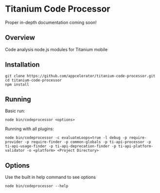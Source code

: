 Titanium Code Processor
========

Proper in-depth documentation coming soon!

## Overview
Code analysis node.js modules for Titanium mobile

## Installation
	git clone https://github.com/appcelerator/titanium-code-processor.git
	cd titanium-code-processor
	npm install

## Running
Basic run:

	node bin/codeprocessor <options>

Running with all plugins:

	node bin/codeprocessor -c evaluateLoops=true -l debug -p require-provider -p require-finder -p common-globals -p ti-api-processor -p ti-api-usage-finder -p ti-api-deprecation-finder -p ti-api-platform-validator -o <platform> <Project Directory>

## Options
Use the built in help command to see options

	node bin/codeprocessor --help
